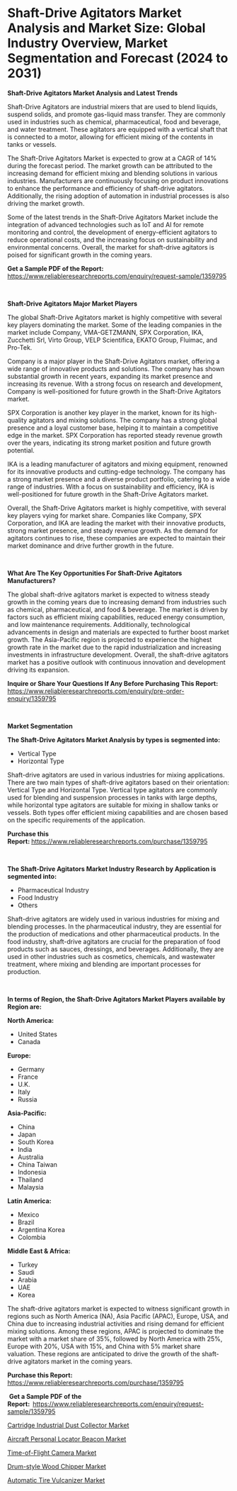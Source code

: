 <p><h1>Shaft-Drive Agitators Market Analysis and Market Size: Global Industry Overview, Market Segmentation and Forecast (2024 to 2031)</h1></p><p><strong>Shaft-Drive Agitators Market Analysis and Latest Trends</strong></p>
<p><p>Shaft-Drive Agitators are industrial mixers that are used to blend liquids, suspend solids, and promote gas-liquid mass transfer. They are commonly used in industries such as chemical, pharmaceutical, food and beverage, and water treatment. These agitators are equipped with a vertical shaft that is connected to a motor, allowing for efficient mixing of the contents in tanks or vessels.</p><p>The Shaft-Drive Agitators Market is expected to grow at a CAGR of 14% during the forecast period. The market growth can be attributed to the increasing demand for efficient mixing and blending solutions in various industries. Manufacturers are continuously focusing on product innovations to enhance the performance and efficiency of shaft-drive agitators. Additionally, the rising adoption of automation in industrial processes is also driving the market growth.</p><p>Some of the latest trends in the Shaft-Drive Agitators Market include the integration of advanced technologies such as IoT and AI for remote monitoring and control, the development of energy-efficient agitators to reduce operational costs, and the increasing focus on sustainability and environmental concerns. Overall, the market for shaft-drive agitators is poised for significant growth in the coming years.</p></p>
<p><strong>Get a Sample PDF of the Report:&nbsp;</strong> <a href="https://www.reliableresearchreports.com/enquiry/request-sample/1359795">https://www.reliableresearchreports.com/enquiry/request-sample/1359795</a></p>
<p>&nbsp;</p>
<p><strong>Shaft-Drive Agitators Major Market Players</strong></p>
<p><p>The global Shaft-Drive Agitators market is highly competitive with several key players dominating the market. Some of the leading companies in the market include Company, VMA-GETZMANN, SPX Corporation, IKA, Zucchetti Srl, Virto Group, VELP Scientifica, EKATO Group, Fluimac, and Pro-Tek.</p><p>Company is a major player in the Shaft-Drive Agitators market, offering a wide range of innovative products and solutions. The company has shown substantial growth in recent years, expanding its market presence and increasing its revenue. With a strong focus on research and development, Company is well-positioned for future growth in the Shaft-Drive Agitators market.</p><p>SPX Corporation is another key player in the market, known for its high-quality agitators and mixing solutions. The company has a strong global presence and a loyal customer base, helping it to maintain a competitive edge in the market. SPX Corporation has reported steady revenue growth over the years, indicating its strong market position and future growth potential.</p><p>IKA is a leading manufacturer of agitators and mixing equipment, renowned for its innovative products and cutting-edge technology. The company has a strong market presence and a diverse product portfolio, catering to a wide range of industries. With a focus on sustainability and efficiency, IKA is well-positioned for future growth in the Shaft-Drive Agitators market.</p><p>Overall, the Shaft-Drive Agitators market is highly competitive, with several key players vying for market share. Companies like Company, SPX Corporation, and IKA are leading the market with their innovative products, strong market presence, and steady revenue growth. As the demand for agitators continues to rise, these companies are expected to maintain their market dominance and drive further growth in the future.</p></p>
<p>&nbsp;</p>
<p><strong>What Are The Key Opportunities For Shaft-Drive Agitators Manufacturers?</strong></p>
<p><p>The global shaft-drive agitators market is expected to witness steady growth in the coming years due to increasing demand from industries such as chemical, pharmaceutical, and food & beverage. The market is driven by factors such as efficient mixing capabilities, reduced energy consumption, and low maintenance requirements. Additionally, technological advancements in design and materials are expected to further boost market growth. The Asia-Pacific region is projected to experience the highest growth rate in the market due to the rapid industrialization and increasing investments in infrastructure development. Overall, the shaft-drive agitators market has a positive outlook with continuous innovation and development driving its expansion.</p></p>
<p><strong>Inquire or Share Your Questions If Any Before Purchasing This Report:</strong> <a href="https://www.reliableresearchreports.com/enquiry/pre-order-enquiry/1359795">https://www.reliableresearchreports.com/enquiry/pre-order-enquiry/1359795</a></p>
<p>&nbsp;</p>
<p><strong>Market Segmentation</strong></p>
<p><strong>The Shaft-Drive Agitators Market Analysis by types is segmented into:</strong></p>
<p><ul><li>Vertical Type</li><li>Horizontal Type</li></ul></p>
<p><p>Shaft-drive agitators are used in various industries for mixing applications. There are two main types of shaft-drive agitators based on their orientation: Vertical Type and Horizontal Type. Vertical type agitators are commonly used for blending and suspension processes in tanks with large depths, while horizontal type agitators are suitable for mixing in shallow tanks or vessels. Both types offer efficient mixing capabilities and are chosen based on the specific requirements of the application.</p></p>
<p><strong>Purchase this Report:&nbsp;</strong><a href="https://www.reliableresearchreports.com/purchase/1359795">https://www.reliableresearchreports.com/purchase/1359795</a></p>
<p>&nbsp;</p>
<p><strong>The Shaft-Drive Agitators Market Industry Research by Application is segmented into:</strong></p>
<p><ul><li>Pharmaceutical Industry</li><li>Food Industry</li><li>Others</li></ul></p>
<p><p>Shaft-drive agitators are widely used in various industries for mixing and blending processes. In the pharmaceutical industry, they are essential for the production of medications and other pharmaceutical products. In the food industry, shaft-drive agitators are crucial for the preparation of food products such as sauces, dressings, and beverages. Additionally, they are used in other industries such as cosmetics, chemicals, and wastewater treatment, where mixing and blending are important processes for production.</p></p>
<p>&nbsp;</p>
<p><strong>In terms of Region, the Shaft-Drive Agitators Market Players available by Region are:</strong></p>
<p>
    <p> <strong> North America: </strong>
        <ul>
            <li>United States</li>
            <li>Canada</li>
        </ul>
        </p> 
    <p> <strong> Europe: </strong>
        <ul>
            <li>Germany</li>
            <li>France</li>
            <li>U.K.</li>
            <li>Italy</li>
            <li>Russia</li>
        </ul>
        </p> 
    <p> <strong> Asia-Pacific: </strong>
        <ul>
            <li>China</li>
            <li>Japan</li>
            <li>South Korea</li>
            <li>India</li>
            <li>Australia</li>
            <li>China Taiwan</li>
            <li>Indonesia</li>
            <li>Thailand</li>
            <li>Malaysia</li>
        </ul>
        </p> 
    <p> <strong> Latin America: </strong>
        <ul>
            <li>Mexico</li>
            <li>Brazil</li>
            <li>Argentina Korea</li>
            <li>Colombia</li>
        </ul>
        </p> 
    <p> <strong> Middle East & Africa: </strong>
        <ul>
            <li>Turkey</li>
            <li>Saudi</li>
            <li>Arabia</li>
            <li>UAE</li>
            <li>Korea</li>
        </ul>
    </p>
    </p>
<p><p>The shaft-drive agitators market is expected to witness significant growth in regions such as North America (NA), Asia Pacific (APAC), Europe, USA, and China due to increasing industrial activities and rising demand for efficient mixing solutions. Among these regions, APAC is projected to dominate the market with a market share of 35%, followed by North America with 25%, Europe with 20%, USA with 15%, and China with 5% market share valuation. These regions are anticipated to drive the growth of the shaft-drive agitators market in the coming years.</p></p>
<p><strong>Purchase this Report: </strong><a href="https://www.reliableresearchreports.com/purchase/1359795">https://www.reliableresearchreports.com/purchase/1359795</a></p>
<p>&nbsp;<strong>Get a Sample PDF of the Report:&nbsp;&nbsp;</strong><a href="https://www.reliableresearchreports.com/enquiry/request-sample/1359795">https://www.reliableresearchreports.com/enquiry/request-sample/1359795</a></p>
<p><strong></strong></p>
<p><p><a href="https://medium.com/@jasonmartin866/cartridge-industrial-dust-collector-market-exploring-market-share-market-trends-and-future-5e93c9652117">Cartridge Industrial Dust Collector Market</a></p><p><a href="https://medium.com/@jasonmartin866/aircraft-personal-locator-beacon-market-insight-market-trends-growth-forecasted-from-2024-to-8fa9ad75d00e">Aircraft Personal Locator Beacon Market</a></p><p><a href="https://medium.com/@pauladams6h/time-of-flight-camera-market-size-reveals-the-best-marketing-channels-in-global-industry-0c4c50c272b1">Time-of-Flight Camera Market</a></p><p><a href="https://medium.com/@jeremybates83/decoding-drum-style-wood-chipper-market-metrics-market-share-trends-and-growth-patterns-360d90c531f8">Drum-style Wood Chipper Market</a></p><p><a href="https://medium.com/@jeremybates83/automatic-tire-vulcanizer-market-exploring-market-share-market-trends-and-future-growth-c8af776b7621">Automatic Tire Vulcanizer Market</a></p></p>